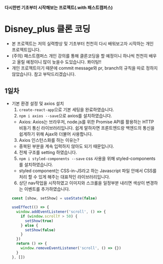 #### 다시한번 기초부터 시작해보는 프로젝트(.with 패스트캠퍼스)

# Disney_plus 클론 코딩 
- 본 프로젝트는 저의 실력향상 및 기초부터 천천히 다시 배워보고자 시작하는 개인 프로젝트입니다.
- (주의) 패스트캠퍼스 개인 강의를 통해 클론코딩을 할 예정이니 하나씩 천천히 배우고 올릴 예정이니 많이 늦을수 도있습니다. 퐈이팅!!
- 개인 프로젝트이기 때문에 commit message와 pr, branch의 규칙을 따로 정하지 않았습니다. 참고 부탁드리겠습니다.




## 1일차
- 기본 환경 설정 및 axios 설치
  1) ```create-react-app```으로 기본 세팅을 완료하였습니다.
  2) ```npm i axios --save```으로 axios를 설치하였습니다.
  - Axios: Axios는 브라우저, node.js를 위한 Promise API를 활용하는 HTTP 비동기 통신 라이브러리입니다.
  쉽게 말하자면 프론트엔드랑 백엔드의 통신을 쉽게하기 위해 Ajax와 더불어 사용합니다.
  3) Axios 인스턴스화를 하는 이유는?
  - 중복된 부분을 계속 입력하지 않아도 되기 때문입니다.
  4) 전체 구조를 setting 하였습니다.
  5) ```npm i styled-components --save``` css 사용을 위해 styled-components를 설치하였습니다.
  - styled component는 CSS-in-JS라고 하는 Javascript 파일 안에서 CSS를 처리 할 수 있게 해주는 대표적인 라이브러리입니다.
  6) 상단 nav작업을 시작하였고 이미지와 스크롤을 일정부분 내리면 색상이 변경하는 이벤트를 추가하였습니다.
  ```jsx  
  const [show, setShow] = useState(false)

  useEffect(() => {
    window.addEventListener('scroll', () => {
      if (window.scrollY > 50) {
        setShow(true)
      } else {
        setShow(false)
      }
    })
    return () => {
      window.removeEventListener('scroll', () => {})
    }
  }, [])
  ```